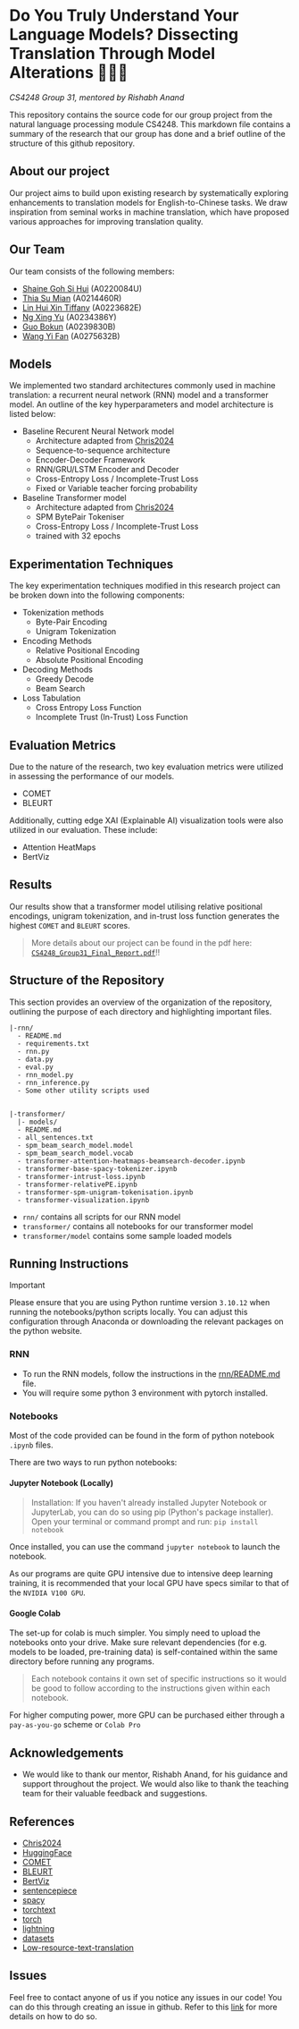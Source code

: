 # Do You Truly Understand Your Language Models? Dissecting Translation Through Model Alterations 🤔🤔🤔
*CS4248 Group 31, mentored by Rishabh Anand*


This repository contains the source code for our group project from the natural language processing module CS4248. This markdown file contains a summary of the research that our group has done and a brief outline of the structure of this github repository. 

## About our project
Our project aims to build upon existing research by systematically exploring enhancements to translation models for English-to-Chinese tasks. We draw inspiration from seminal works in machine translation, which have proposed various approaches for improving translation quality. 

## Our Team
Our team consists of the following members: 
- [Shaine Goh Si Hui](https://www.github.com/soloplxya) (A0220084U)
- [Thia Su Mian](https://www.github.com/tsumian) (A0214460R)
- [Lin Hui Xin Tiffany](https://www.github.com/Tiffanylin21) (A0223682E)
- [Ng Xing Yu](https://www.github.com/ngxingyu) (A0234386Y)
- [Guo Bokun](https://www.github.com/bokung) (A0239830B)
- [Wang Yi Fan](https://www.github.com/pudding317) (A0275632B)

## Models 
We implemented two standard architectures commonly used in machine translation: a recurrent neural network (RNN) model and a transformer model. An outline of the key hyperparameters and model architecture is listed below:
- Baseline Recurent Neural Network model
  - Architecture adapted from [Chris2024](https://github.com/chrisvdweth/nus-cs4248x/blob/master/3-neural-nlp/Section%203.2%20-%20RNN%20Machine%20Translation.ipynb)
  - Sequence-to-sequence architecture 
  - Encoder-Decoder Framework
  - RNN/GRU/LSTM Encoder and Decoder
  - Cross-Entropy Loss / Incomplete-Trust Loss
  - Fixed or Variable teacher forcing probability
- Baseline Transformer model 
  - Architecture adapted from [Chris2024](https://github.com/chrisvdweth/nus-cs4248x/blob/master/3-neural-nlp/Section%204.2%20-%20Transformer%20Machine%20Translation.ipynb)
  - SPM BytePair Tokeniser
  - Cross-Entropy Loss / Incomplete-Trust Loss
  - trained with 32 epochs 
## Experimentation Techniques
The key experimentation techniques modified in this research project can be broken down into the following components: 
- Tokenization methods
    -  Byte-Pair Encoding 
    - Unigram Tokenization
- Encoding Methods
    - Relative Positional Encoding 
    - Absolute Positional Encoding
- Decoding Methods 
    - Greedy Decode
    - Beam Search 
- Loss Tabulation
    - Cross Entropy Loss Function
    - Incomplete Trust (In-Trust) Loss Function

## Evaluation Metrics
Due to the nature of the research, two key evaluation metrics were utilized in assessing the performance of our models. 
- COMET 
- BLEURT

Additionally, cutting edge XAI (Explainable AI) visualization tools were also utilized in our evaluation. These include: 
- Attention HeatMaps
- BertViz

## Results 
Our results show that a transformer model utilising relative positional encodings, unigram tokenization, and in-trust loss function generates the highest `COMET` and `BLEURT` scores. 
> More details about our project can be found in the pdf here: [`CS4248_Group31_Final_Report.pdf`](https://www.google.com)!!

## Structure of the Repository
This section provides an overview of the organization of the repository, outlining the purpose of each directory and highlighting important files. 

```
|-rnn/
  - README.md
  - requirements.txt
  - rnn.py
  - data.py
  - eval.py
  - rnn_model.py
  - rnn_inference.py
  - Some other utility scripts used


|-transformer/
  |- models/
  - README.md
  - all_sentences.txt
  - spm_beam_search_model.model
  - spm_beam_search_model.vocab
  - transformer-attention-heatmaps-beamsearch-decoder.ipynb
  - transformer-base-spacy-tokenizer.ipynb
  - transformer-intrust-loss.ipynb
  - transformer-relativePE.ipynb
  - transformer-spm-unigram-tokenisation.ipynb
  - transformer-visualization.ipynb
```

- `rnn/` contains all scripts for our RNN model
- `transformer/` contains all notebooks for our transformer model
- `transformer/model` contains some sample loaded models 
 

## Running Instructions

> [!IMPORTANT]
> Please ensure that you are using Python runtime version `3.10.12` when running the notebooks/python scripts locally. You can adjust this configuration through Anaconda or downloading the relevant packages on the python website.

### RNN
- To run the RNN models, follow the instructions in the [rnn/README.md](./rnn/README.md) file.
- You will require some python 3 environment with pytorch installed.

### Notebooks
Most of the code provided can be found in the form of python notebook `.ipynb` files. 

There are two ways to run python notebooks:


#### Jupyter Notebook (Locally)
> Installation: If you haven't already installed Jupyter Notebook or JupyterLab, you can do so using pip (Python's package installer). Open your terminal or command prompt and run:
```pip install notebook``` 

Once installed, you can use the command `jupyter notebook` to launch the notebook.

As our programs are quite GPU intensive due to intensive deep learning training, it is recommended that your local GPU have specs similar to that of the `NVIDIA V100 GPU`.


#### Google Colab
The set-up for colab is much simpler. You simply need to upload the notebooks onto your drive. Make sure relevant dependencies (for e.g. models to be loaded, pre-training data) is self-contained within the same directory before running any programs. 

> Each notebook contains it own set of specific instructions so it would be good to follow according to the instructions given within each notebook. 

For higher computing power, more GPU can be purchased either through a `pay-as-you-go` scheme or `Colab Pro`


## Acknowledgements
- We would like to thank our mentor, Rishabh Anand, for his guidance and support throughout the project. We would also like to thank the teaching team for their valuable feedback and suggestions.

## References
- [Chris2024](https://github.com/chrisvdweth/nus-cs4248x)
- [HuggingFace](https://huggingface.co/transformers/)
- [COMET](https://github.com/Unbabel/COMET)
- [BLEURT](https://github.com/google-research/bleurt)
- [BertViz](https://github.com/jessevig/bertviz)
- [sentencepiece](https://github.com/google/sentencepiece)
- [spacy](https://spacy.io/)
- [torchtext](https://pytorch.org/text/stable/index.html)
- [torch](https://pytorch.org/)
- [lightning](https://www.pytorchlightning.ai/)
- [datasets](https://huggingface.co/docs/datasets/)
- [Low-resource-text-translation](https://github.com/WENGSYX/Low-resource-text-translation)

## Issues 
Feel free to contact anyone of us if you notice any issues in our code! You can do this through creating an issue in github. Refer to this [link](https://docs.github.com/en/issues/tracking-your-work-with-issues/creating-an-issue) for more details on how to do so.
